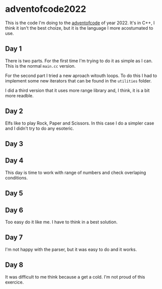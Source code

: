 # adventofcode2022

This is the code I'm doing to the [adventofcode](https://adventofcode.com/) of
year 2022. It's in C++, I think it isn't the best choize, but it is the language
I more acostumated to use.

## Day 1

There is two parts. For the first time I'm trying to do it as simple as I can.
This is the normal `main.cc` version.

For the second part I tried a new aproach witouth loops. To do this I had to
implement some new iterators that can be found in the `utilities` folder.

I did a third version that it uses more range library and, I think, it is a bit
more readble.

## Day 2

Elfs like to play Rock, Paper and Scissors. In this case I do a simpler case
and I didn't try to do any esoteric.

## Day 3


## Day 4

This day is time to work with range of numbers and check overlaping conditions.

## Day 5
## Day 6

Too easy do it like me. I have to think in a best solution.

## Day 7

I'm not happy with the parser, but it was easy to do and it works.

## Day 8

It was difficult to me think because a get a cold. I'm not proud of this
exercice.
